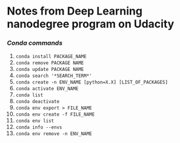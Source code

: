 # Notes from Deep Learning nanodegree program on Udacity  

### *Conda commands*  

1. `conda install PACKAGE_NAME`
2. `conda remove PACKAGE NAME`
3. `conda update PACKAGE NAME`
4. `conda search '*SEARCH_TERM*'`
5. `conda create -n ENV_NAME [python=X.X] [LIST_OF_PACKAGES]`
6. `conda activate ENV_NAME`
7. `conda list`
8. `conda deactivate`
9. `conda env export > FILE_NAME`
10. `conda env create -f FILE_NAME`
11. `conda env list`
12. `conda info --envs`
13. `conda env remove -n ENV_NAME`

